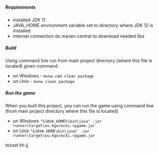 ##### Requirements
 * installed JDK 11
 * JAVA_HOME environment variable set to directory where JDK 12 is installed
 * internet connection do maven central to download needed libs
 
##### Build
Using command line run from main project directory (where this file is located) given command:
* on Windows - `mvnw.cmd clean package`
* on Unix - `mvnw clean package`

##### Run the game
When you built this project, you can run the game using command line (from main project directory where this file is located)<br>
* on Windows `"%JAVA_HOME%\bin\java" -jar runner\target\eu.kgorecki.rpgame.jar` 
* on Unix `"$JAVA_HOME\bin\java" -jar runner\target\eu.kgorecki.rpgame.jar`

tezsat
hh
jj 